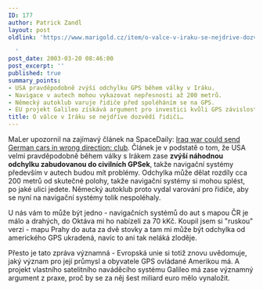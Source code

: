 ```yaml
---
ID: 177
author: Patrick Zandl
layout: post
oldlink: 'https://www.marigold.cz/item/o-valce-v-iraku-se-nejdrive-dozvedi-ridici

  '
post_date: 2003-03-20 08:46:00
post_excerpt: ''
published: true
summary_points:
- USA pravděpodobně zvýší odchylku GPS během války v Iráku.
- Navigace v autech mohou vykazovat nepřesnosti až 200 metrů.
- Německý autoklub varuje řidiče před spoléháním se na GPS.
- EU projekt Galileo získává argument pro investici kvůli GPS závislosti.
title: O válce v Iráku se nejdříve dozvědí řidiči…
---
```


<p>
MaLer upozornil na zajímavý článek na SpaceDaily: <A href="http://www.spacedaily.com/2003/030318154133.7p1uva5u.html" target=_blank>Iraq war could send German cars in wrong direction: club</A>. Článek je v podstatě o tom, že USA velmi pravděpodobně během války s Irákem zase <STRONG>zvýší náhodnou odchylku zabudovanou do civilních GPSek</STRONG>, takže navigační systémy především v autech budou mít problémy. Odchylka může dělat rozdíly cca 200 metrů od skutečné polohy, takže navigační systémy si mohou splést, po jaké ulici jedete. Německý autoklub proto vydal varování pro řidiče, aby se nyní na navigační systémy tolik nespoléhaly. </p>

<p>
U nás vám to může být jedno - navigačních systémů do aut s mapou ČR je málo a drahých, do Oktáva mi ho nabízeli za 70 kKč. Koupil jsem si "ruskou" verzi - mapu Prahy do auta za dvě stovky a tam mi může být odchylka od amerického GPS ukradená, navíc to ani tak neláká zloděje. </p>

<p>
Přesto je tato zpráva významná - Evropská unie si totiž znovu uvědomuje, jaký význam pro její průmysl a obyvatele GPS ovládané Amerikou má. A projekt vlastního satelitního naváděcího systému Galileo má zase významný argument z praxe, proč by se za něj šest miliard euro mělo vynaložit. </p>